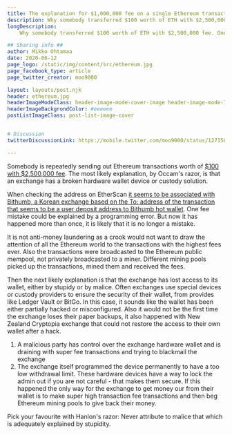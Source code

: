 ```yaml
---
title: The explanation for $1,000,000 fee on a single Ethereum transaction
description: Why somebody transferred $100 worth of ETH with $2,500,000 fee
longDescription:
    Why somebody transferred $100 worth of ETH with $2,500,000 fee. One fee mistake could be explained by a programming error. But now it has happened more than once, it is likely that it is no longer a mistake.

## Sharing info ##
author: Mikko Ohtamaa
date: 2020-06-12
page_logo: /static/img/content/src/ethereum.jpg
page_facebook_type: article
page_twitter_creator: moo9000

layout: layouts/post.njk
header: ethereum.jpg
headerImageModeClass: header-image-mode-cover-image header-image-mode-700 header-image-text-white
headerImageBackgrondColor: #eeeeee
postListImageClass: post-list-image-cover


# Discussion
twitterDiscussionLink: https://mobile.twitter.com/moo9000/status/1271507454711476225

---
```


<div><p>Somebody is repeatedly sending out Ethereum transactions worth of <a href="https://cointelegraph.com/news/vitalik-buterin-comments-on-strange-transaction-fees?utm_source=Telegram&amp;utm_medium=social" target="_blank">$100 with $2,500,000 fee</a>. The most likely explanation, by Occam's razor, is that an exchange has a broken hardware wallet device or custody solution.</p><p>When checking the address on EtherScan <a href="https://twitter.com/GBSavant/status/1271149824646221825" target="_blank">it seems to be associated with Bithumb, a Korean exchange based on the To: address of the transaction that seems to be a user deposit address to Bithumb hot wallet</a>. One fee mistake could be explained by a programming error. But now it has happened more than once, it is likely that it is no longer a mistake.</p><p>It is not anti-money laundering as a crook would not want to draw the attention of all the Ethereum world to the transactions with the highest fees ever. Also the transactions were broadcasted to the Ethereum public mempool, not privately broadcasted to a miner. Different mining pools picked up the transactions, mined them and received the fees.</p><p>Then the next likely explanation is that the exchange has lost access to its wallet, either by stupidy or by malice. Often exchanges use special devices or custody providers to ensure the security of their wallet, from provides like Ledger Vault or BitGo. In this case, it sounds like the wallet has been either partially hacked or misconfigured. Also it would not be the first time the exchange loses their paper backups, it also happened with New Zealand Cryptopia exchange that could not restore the access to their own wallet after a hack.</p><ol><li>A malicious party has control over the exchange hardware wallet and is draining with super fee transactions and trying to blackmail the exchange</li><li>The exchange itself programmed the device permanently to have a too low withdrawal limit. These hardware devices have a way to lock the admin out if you are not careful - that makes them secure. If this happened the only way for the exchange to get money our from their wallet is to make super high transaction fee transactions and then beg Ethereum mining pools to give back their money.</li></ol><p>Pick your favourite with Hanlon's razor: Never attribute to malice that which is adequately explained by stupidity.